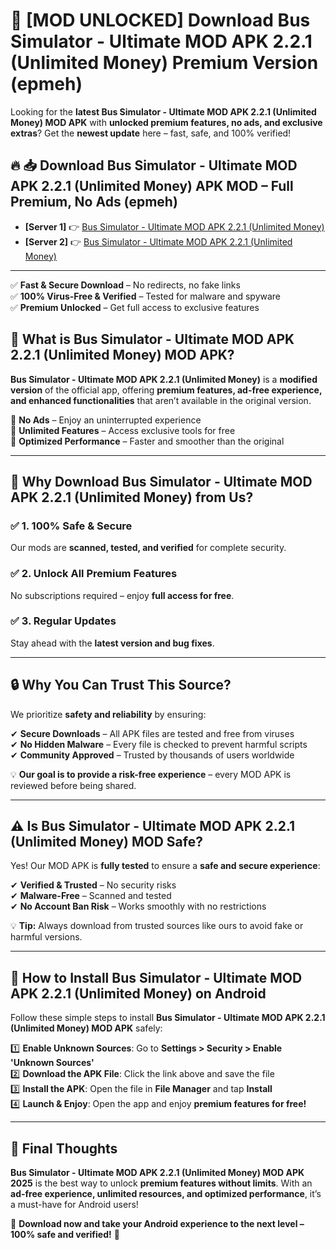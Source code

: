 # 🚀 [MOD UNLOCKED] Download Bus Simulator - Ultimate MOD APK 2.2.1 (Unlimited Money) Premium Version (epmeh)

Looking for the **latest Bus Simulator - Ultimate MOD APK 2.2.1 (Unlimited Money) MOD APK** with **unlocked premium features, no ads, and exclusive extras**? Get the **newest update** here – fast, safe, and 100% verified!  


## 🔥 📥 Download Bus Simulator - Ultimate MOD APK 2.2.1 (Unlimited Money) APK MOD – Full Premium, No Ads (epmeh)

- **[Server 1]** 👉 [Bus Simulator - Ultimate MOD APK 2.2.1 (Unlimited Money)](https://apkcomod.com?title=Bus_Simulator_-_Ultimate_MOD_APK_2.2.1_(Unlimited_Money))  
- **[Server 2]** 👉 [Bus Simulator - Ultimate MOD APK 2.2.1 (Unlimited Money)](https://apkcomod.com?title=Bus_Simulator_-_Ultimate_MOD_APK_2.2.1_(Unlimited_Money))  

---
✅ **Fast & Secure Download** – No redirects, no fake links  
✅ **100% Virus-Free & Verified** – Tested for malware and spyware  
✅ **Premium Unlocked** – Get full access to exclusive features  


## 📌 What is Bus Simulator - Ultimate MOD APK 2.2.1 (Unlimited Money) MOD APK?

**Bus Simulator - Ultimate MOD APK 2.2.1 (Unlimited Money)** is a **modified version** of the official app, offering **premium features, ad-free experience, and enhanced functionalities** that aren’t available in the original version.  

🔹 **No Ads** – Enjoy an uninterrupted experience  
🔹 **Unlimited Features** – Access exclusive tools for free  
🔹 **Optimized Performance** – Faster and smoother than the original  

---

## 🌟 Why Download Bus Simulator - Ultimate MOD APK 2.2.1 (Unlimited Money) from Us?

### ✅ 1. 100% Safe & Secure  
Our mods are **scanned, tested, and verified** for complete security.  

### ✅ 2. Unlock All Premium Features  
No subscriptions required – enjoy **full access for free**.  

### ✅ 3. Regular Updates  
Stay ahead with the **latest version and bug fixes**.  

---

## 🔒 Why You Can Trust This Source?

We prioritize **safety and reliability** by ensuring:  

✔ **Secure Downloads** – All APK files are tested and free from viruses  
✔ **No Hidden Malware** – Every file is checked to prevent harmful scripts  
✔ **Community Approved** – Trusted by thousands of users worldwide  

💡 **Our goal is to provide a risk-free experience** – every MOD APK is reviewed before being shared.  

---

## ⚠️ Is Bus Simulator - Ultimate MOD APK 2.2.1 (Unlimited Money) MOD Safe?

Yes! Our MOD APK is **fully tested** to ensure a **safe and secure experience**:  

✔ **Verified & Trusted** – No security risks  
✔ **Malware-Free** – Scanned and tested  
✔ **No Account Ban Risk** – Works smoothly with no restrictions  

💡 **Tip:** Always download from trusted sources like ours to avoid fake or harmful versions.  

---

## 📲 How to Install Bus Simulator - Ultimate MOD APK 2.2.1 (Unlimited Money) on Android

Follow these simple steps to install **Bus Simulator - Ultimate MOD APK 2.2.1 (Unlimited Money) MOD APK** safely:  

1️⃣ **Enable Unknown Sources**: Go to **Settings > Security > Enable 'Unknown Sources'**  
2️⃣ **Download the APK File**: Click the link above and save the file  
3️⃣ **Install the APK**: Open the file in **File Manager** and tap **Install**  
4️⃣ **Launch & Enjoy**: Open the app and enjoy **premium features for free!**  

---

## 🚀 Final Thoughts

**Bus Simulator - Ultimate MOD APK 2.2.1 (Unlimited Money) MOD APK 2025** is the best way to unlock **premium features without limits**. With an **ad-free experience, unlimited resources, and optimized performance**, it’s a must-have for Android users!  

🔻 **Download now and take your Android experience to the next level – 100% safe and verified!** 🔻

